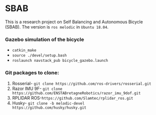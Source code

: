 # SBAB

This is a research project on Self Balancing and Autonomous Bicycle (SBAB). The version is ```ros melodic``` in ```Ubuntu 18.04```.

### Gazebo simulation of the bicycle

* ```catkin_make```
* ```source ./devel/setup.bash```
* ```roslaunch navstack_pub bicycle_gazebo.launch```

### Git packages to clone:

1. Rosserial- ```git clone https://github.com/ros-drivers/rosserial.git```
2. Razor IMU 9F- ```git clone https://github.com/ENSTABretagneRobotics/razor_imu_9dof.git```
3. RPLIDAR ROS-```https://github.com/Slamtec/rplidar_ros.git```
4. Husky- ```git clone -b melodic-devel https://github.com/husky/husky.git```


